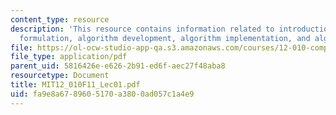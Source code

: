 ```yaml
---
content_type: resource
description: 'This resource contains information related to introduction: problem
  formulation, algorithm development, algorithm implementation, and algorithm verification.'
file: https://ol-ocw-studio-app-qa.s3.amazonaws.com/courses/12-010-computational-methods-of-scientific-programming-fall-2011/fa9e8a6789605170a3800ad057c1a4e9_MIT12_010F11_Lec01.pdf
file_type: application/pdf
parent_uid: 5816426e-e626-2b91-ed6f-aec27f48aba8
resourcetype: Document
title: MIT12_010F11_Lec01.pdf
uid: fa9e8a67-8960-5170-a380-0ad057c1a4e9
---
```

